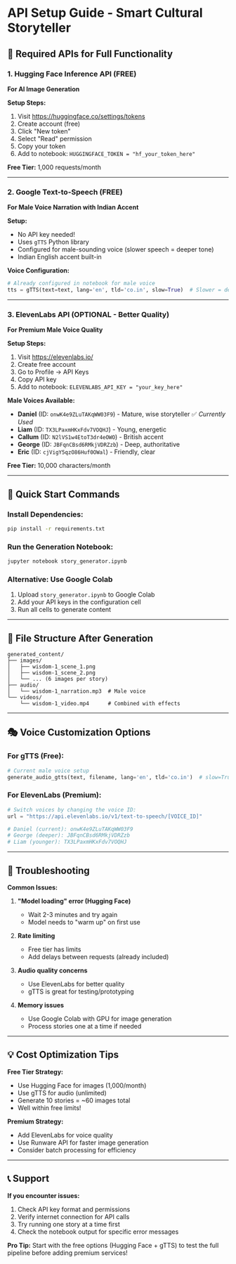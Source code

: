# API Setup Guide - Smart Cultural Storyteller

## 🎯 Required APIs for Full Functionality

### 1. Hugging Face Inference API (FREE) 
**For AI Image Generation**

**Setup Steps:**
1. Visit https://huggingface.co/settings/tokens
2. Create account (free)
3. Click "New token" 
4. Select "Read" permission
5. Copy your token
6. Add to notebook: `HUGGINGFACE_TOKEN = "hf_your_token_here"`

**Free Tier:** 1,000 requests/month

---

### 2. Google Text-to-Speech (FREE)
**For Male Voice Narration with Indian Accent**

**Setup:**
- No API key needed!
- Uses `gTTS` Python library
- Configured for male-sounding voice (slower speech = deeper tone)
- Indian English accent built-in

**Voice Configuration:**
```python
# Already configured in notebook for male voice
tts = gTTS(text=text, lang='en', tld='co.in', slow=True)  # Slower = deeper/masculine
```

---

### 3. ElevenLabs API (OPTIONAL - Better Quality)
**For Premium Male Voice Quality**

**Setup Steps:**
1. Visit https://elevenlabs.io/
2. Create free account
3. Go to Profile → API Keys
4. Copy API key
5. Add to notebook: `ELEVENLABS_API_KEY = "your_key_here"`

**Male Voices Available:**
- **Daniel** (ID: `onwK4e9ZLuTAKqWW03F9`) - Mature, wise storyteller ✅ *Currently Used*
- **Liam** (ID: `TX3LPaxmHKxFdv7VOQHJ`) - Young, energetic
- **Callum** (ID: `N2lVS1w4EtoT3dr4eOWO`) - British accent
- **George** (ID: `JBFqnCBsd6RMkjVDRZzb`) - Deep, authoritative
- **Eric** (ID: `cjVigY5qzO86Huf0OWal`) - Friendly, clear

**Free Tier:** 10,000 characters/month

---

## 🚀 Quick Start Commands

### Install Dependencies:
```bash
pip install -r requirements.txt
```

### Run the Generation Notebook:
```bash
jupyter notebook story_generator.ipynb
```

### Alternative: Use Google Colab
1. Upload `story_generator.ipynb` to Google Colab
2. Add your API keys in the configuration cell
3. Run all cells to generate content

---

## 📁 File Structure After Generation

```
generated_content/
├── images/
│   ├── wisdom-1_scene_1.png
│   ├── wisdom-1_scene_2.png
│   └── ... (6 images per story)
├── audio/
│   └── wisdom-1_narration.mp3  # Male voice
└── videos/
    └── wisdom-1_video.mp4      # Combined with effects
```

---

## 🎭 Voice Customization Options

### For gTTS (Free):
```python
# Current male voice setup
generate_audio_gtts(text, filename, lang='en', tld='co.in')  # slow=True for deeper voice
```

### For ElevenLabs (Premium):
```python
# Switch voices by changing the voice ID:
url = "https://api.elevenlabs.io/v1/text-to-speech/[VOICE_ID]"

# Daniel (current): onwK4e9ZLuTAKqWW03F9
# George (deeper): JBFqnCBsd6RMkjVDRZzb  
# Liam (younger): TX3LPaxmHKxFdv7VOQHJ
```

---

## 🔧 Troubleshooting

**Common Issues:**

1. **"Model loading" error (Hugging Face)**
   - Wait 2-3 minutes and try again
   - Model needs to "warm up" on first use

2. **Rate limiting**
   - Free tier has limits
   - Add delays between requests (already included)

3. **Audio quality concerns**
   - Use ElevenLabs for better quality
   - gTTS is great for testing/prototyping

4. **Memory issues**
   - Use Google Colab with GPU for image generation
   - Process stories one at a time if needed

---

## 💡 Cost Optimization Tips

**Free Tier Strategy:**
- Use Hugging Face for images (1,000/month)
- Use gTTS for audio (unlimited)
- Generate 10 stories = ~60 images total
- Well within free limits!

**Premium Strategy:**
- Add ElevenLabs for voice quality
- Use Runware API for faster image generation
- Consider batch processing for efficiency

---

## 📞 Support

**If you encounter issues:**
1. Check API key format and permissions
2. Verify internet connection for API calls
3. Try running one story at a time first
4. Check the notebook output for specific error messages

**Pro Tip:** Start with the free options (Hugging Face + gTTS) to test the full pipeline before adding premium services!